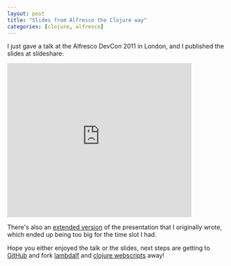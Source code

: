 ```yaml
---
layout: post
title: "Slides from Alfresco the Clojure way"
categories: [clojure, alfresco]
---
```


I just gave a talk at the Alfresco DevCon 2011 in London, and I published the slides at slideshare:

<div class="aligncenter" style="width:425px" id="__ss_10104981">
<iframe src="http://www.slideshare.net/slideshow/embed_code/10104981" width="425" height="355" frameborder="0" marginwidth="0" marginheight="0" scrolling="no"></iframe>
</div>

There's also an <a href="http://slidesha.re/uqUqOW">extended version</a> of the presentation that I originally wrote, which ended up being too big for the time slot I had.

Hope you either enjoyed the talk or the slides, next steps are getting to [GitHub](https://github.com/skuro) and fork [lambdalf](https://github.com/skuro/lambdalf) and [clojure webscripts](https://github.com/skuro/spring-webscripts-addon-clojure) away!
